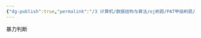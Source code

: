 ```yaml
---
{"dg-publish":true,"permalink":"/3 计算机/数据结构与算法/oj刷题/PAT甲级刷题/1154 图的着色/","title":"1154 图的着色"}
---
```



暴力判断